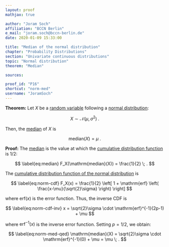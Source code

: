 ```yaml
---
layout: proof
mathjax: true

author: "Joram Soch"
affiliation: "BCCN Berlin"
e_mail: "joram.soch@bccn-berlin.de"
date: 2020-01-09 15:33:00

title: "Median of the normal distribution"
chapter: "Probability Distributions"
section: "Univariate continuous distributions"
topic: "Normal distribution"
theorem: "Median"

sources:

proof_id: "P16"
shortcut: "norm-med"
username: "JoramSoch"
---
```



**Theorem:** Let $X$ be a [random variable](/D/rvar) following a [normal distribution](/D/norm):

$$ \label{eq:norm}
X \sim \mathcal{N}(\mu, \sigma^2) \; .
$$

Then, the [median](/D/med) of $X$ is

$$ \label{eq:norm-median}
\mathrm{median}(X) = \mu \; .
$$


**Proof:** The [median](/D/med) is the value at which the [cumulative distribution function](/D/cdf) is $1/2$:

$$ \label{eq:median}
F_X(\mathrm{median}(X)) = \frac{1}{2} \; .
$$

The [cumulative distribution function of the normal distribution](/P/norm-cdf) is

$$ \label{eq:norm-cdf}
F_X(x) = \frac{1}{2} \left[ 1 + \mathrm{erf} \left( \frac{x-\mu}{\sqrt{2}\sigma} \right) \right]
$$

where $\mathrm{erf}(x)$ is the error function. Thus, the inverse CDF is

$$ \label{eq:norm-cdf-inv}
x = \sqrt{2}\sigma \cdot \mathrm{erf}^{-1}(2p-1) + \mu
$$

where $\mathrm{erf}^{-1}(x)$ is the inverse error function. Setting $p = 1/2$, we obtain:

$$ \label{eq:norm-med-qed}
\mathrm{median}(X) = \sqrt{2}\sigma \cdot \mathrm{erf}^{-1}(0) + \mu = \mu \; .
$$